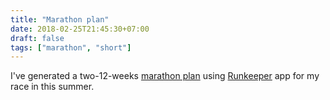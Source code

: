 ```yaml
---
title: "Marathon plan"
date: 2018-02-25T21:45:30+07:00
draft: false
tags: ["marathon", "short"]
---
```


I've generated a two-12-weeks [marathon plan][0] using [Runkeeper][1] app for
my race in this summer.


[0]: https://docs.google.com/spreadsheets/d/1EGDOGJBFqMY-nIQkyLcGU0YRrwygnGIP-zq_AZjrXNM
[1]: https://runkeeper.com
